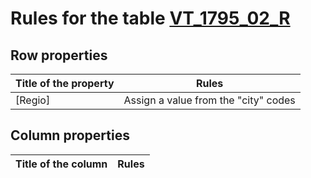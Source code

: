 # Rules for the table [VT_1795_02_R](https://github.com/cgueret/DataDump/blob/master/xls-marked/VT_1795_02_R_marked.xls?raw=true)
## Row properties
| Title of the property | Rules |
| --------------------- |:-----:|
| [Regio] | Assign a value from the "city" codes |
## Column properties
| Title of the column | Rules |
| --------------------- |:-----:|
